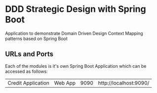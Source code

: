 # DDD Strategic Design with Spring Boot
Application to demonstrate Domain Driven Design Context Mapping patterns based on Spring Boot


## URLs and Ports
Each of the modules is it's own Spring Boot Application which can be accessed as follows:

<table>
    <tr>
        <td>Credit Application</td>
        <td>Web App</td>
        <td>9090</td>
        <td>http://localhost:9090/
    </tr>
</table>
